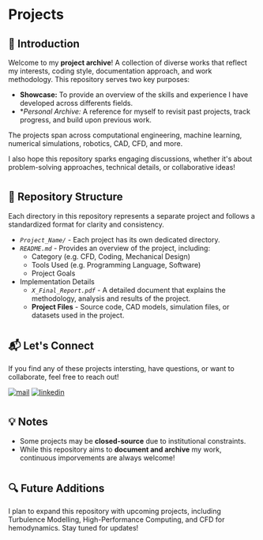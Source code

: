 # Projects

## 📌 Introduction

Welcome to my **project archive**! A collection of diverse works that reflect my interests, coding style, documentation approach, and work methodology. This repository serves two key purposes:

- **Showcase:** To provide an overview of the skills and experience I have developed across differents fields.
- **Personal Archive:* A reference for myself to revisit past projects, track progress, and build upon previous work.

The projects span across computational engineering, machine learning, numerical simulations, robotics, CAD, CFD, and more. 

I also hope this repository sparks engaging discussions, whether it's about problem-solving approaches, technical details, or collaborative ideas!

#

## 📂 Repository Structure

Each directory in this repository represents a separate project and follows a standardized format for clarity and consistency.

- *`Project_Name/`* - Each project has its own dedicated directory.
- *`README.md`* - Provides an overview of the project, including:
  - Category (e.g. CFD, Coding, Mechanical Design)
  - Tools Used (e.g. Programming Language, Software)
  - Project Goals
- Implementation Details
  - *`X_Final_Report.pdf`* - A detailed document that explains the methodology, analysis and results of the project.
  - **Project Files** - Source code, CAD models, simulation files, or datasets used in the project.

#
 
## 📬 Let's Connect

If you find any of these projects intersting, have questions, or want to collaborate, feel free to reach out!

   <p align="left">
      <a href="mailto:turk.roy@protonmail.com">
         <img alt="mail" title="Feel free to reach out!" src="https://custom-icon-badges.demolab.com/badge/-MAIL-plum?color=%23E05D44&style=for-the-badge&logo=mail&logoColor=white"/></a> 
      <a href="https://www.linkedin.com/in/turk-roy/">
         <img alt="linkedin" title="Connect on LinkedIn!" src="https://custom-icon-badges.demolab.com/badge/-LinkedIn-plum?color=236ad3&style=for-the-badge&logo=person-add&logoColor=white"/></a> 
   </p>

#

## 💡 Notes

- Some projects may be **closed-source** due to institutional constraints.
- While this repository aims to **document and archive** my work, continuous imporvements are always welcome!

#

## 🔍 Future Additions

I plan to expand this repository with upcoming projects, including Turbulence Modelling, High-Performance Computing, and CFD for hemodynamics. Stay tuned for updates!

#
